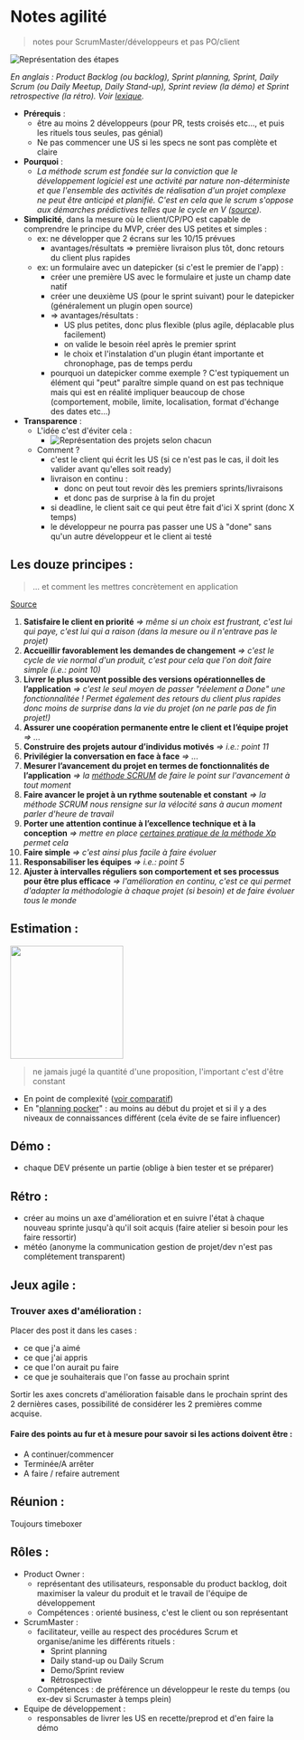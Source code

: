 Notes agilité
============

> notes pour ScrumMaster/développeurs et pas PO/client

![Représentation des étapes](http://www.aim-services.ch/blog/wp-content/uploads/2015/04/scrum-web.png)

_En anglais : Product Backlog (ou backlog), Sprint planning, Sprint, Daily Scrum (ou Daily Meetup, Daily Stand-up), Sprint review (la démo) et Sprint retrospective (la rétro). Voir [lexique](http://www.agiliste.fr/lexique-agile-scrum/)._

* __Prérequis__ : 
  * être au moins 2 développeurs (pour PR, tests croisés etc..., et puis les rituels tous seules, pas génial)
  * Ne pas commencer une US si les specs ne sont pas complète et claire 
* __Pourquoi__ :
  * _La méthode scrum est fondée sur la conviction que le développement logiciel est une activité par nature non-déterministe et que l'ensemble des activités de réalisation d'un projet complexe ne peut être anticipé et planifié. C'est en cela que le scrum s'oppose aux démarches prédictives telles que le cycle en V ([source](https://fr.m.wikipedia.org/wiki/Scrum_%28Boite_%C3%A0_outils%29?wprov=sfta1#Caract.C3.A9ristiques))._
* __Simplicité__, dans la mesure où le client/CP/PO est capable de comprendre le principe du MVP, créer des US petites et simples :
  * ex: ne développer que 2 écrans sur les 10/15 prévues 
      * avantages/résultats => première livraison plus tôt, donc retours du client plus rapides
  * ex: un formulaire avec un datepicker (si c'est le premier de l'app) :
    * créer une première US avec le formulaire et juste un champ date natif
    * créer une deuxième US (pour le sprint suivant) pour le datepicker (généralement un plugin open source)
    * => avantages/résultats : 
      * US plus petites, donc plus flexible (plus agile, déplacable plus facilement)
      * on valide le besoin réel après le premier sprint
      * le choix et l'instalation d'un plugin étant importante et chronophage, pas de temps perdu
    * pourquoi un datepicker comme exemple ? C'est typiquement un élément qui "peut" paraître simple quand on est pas technique mais qui est en réalité impliquer beaucoup de chose (comportement, mobile, limite, localisation, format d'échange des dates etc...)
* __Transparence__ :
  * L'idée c'est d'éviter cela : 
    * ![Représentation des projets selon chacun](https://img.scoop.it/WrUBWnCbJR0JIQaC93Nvcjl72eJkfbmt4t8yenImKBVvK0kTmF0xjctABnaLJIm9)
  * Comment ?
    * c'est le client qui écrit les US (si ce n'est pas le cas, il doit les valider avant qu'elles soit ready)
    * livraison en continu : 
      * donc on peut tout revoir dès les premiers sprints/livraisons
      * et donc pas de surprise à la fin du projet
    * si deadline, le client sait ce qui peut être fait d'ici X sprint (donc X temps)
    * le développeur ne pourra pas passer une US à "done" sans qu'un autre développeur et le client ai testé
      
Les douze principes :
---------------------

> ... et comment les mettres concrètement en application

[Source](https://fr.wikipedia.org/wiki/M%C3%A9thode_agile#Douze_principes_g.C3.A9n.C3.A9raux)

1. __Satisfaire le client en priorité__ _=> même si un choix est frustrant, c'est lui qui paye, c'est lui qui a raison (dans la mesure ou il n'entrave pas le projet)_
2. __Accueillir favorablement les demandes de changement__ _=> c'est le cycle de vie normal d'un produit, c'est pour cela que l'on doit faire simple (i.e.: point 10)_
3. __Livrer le plus souvent possible des versions opérationnelles de l’application__ _=> c'est le seul moyen de passer "réelement a Done" une fonctionnalitée ! Permet également des retours du client plus rapides donc moins de surprise dans la vie du projet (on ne parle pas de fin projet!)_
4. __Assurer une coopération permanente entre le client et l’équipe projet__ _=> ..._
5. __Construire des projets autour d’individus motivés__ _=> i.e.: point 11_
6. __Privilégier la conversation en face à face__ _=> ..._
7. __Mesurer l’avancement du projet en termes de fonctionnalités de l’application__ _=> la [méthode SCRUM](https://fr.wikipedia.org/wiki/Scrum_(Boite_%C3%A0_outils)) de faire le point sur l'avancement à tout moment_
8. __Faire avancer le projet à un rythme soutenable et constant__ _=> la méthode SCRUM nous rensigne sur la vélocité sans à aucun moment parler d'heure de travail_
9. __Porter une attention continue à l’excellence technique et à la conception__ _=> mettre en place [certaines pratique de la méthode Xp](https://fr.wikipedia.org/wiki/Extreme_programming#Pratiques) permet cela_
10. __Faire simple__ _=> c'est ainsi plus facile à faire évoluer_
11. __Responsabiliser les équipes__ _=> i.e.: point 5_
12. __Ajuster à intervalles réguliers son comportement et ses processus pour être plus efficace__ _=> l'amélioration en continu, c'est ce qui permet d'adapter la méthodologie à chaque projet (si besoin) et de faire évoluer tous le monde_

Estimation :
------------
<img src="https://danielettinger.files.wordpress.com/2015/07/img_2627.png" height="200">

> ne jamais jugé la quantité d'une proposition, l'important c'est d'être constant

* En point de complexité ([voir comparatif](../comparatif.md))
* En "[planning pocker](https://fr.wikipedia.org/wiki/Planning_poker)" : au moins au début du projet et si il y a des niveaux de connaissances différent (cela évite de se faire influencer)

Démo :
------

* chaque DEV présente un partie (oblige à bien tester et se préparer)

Rétro :
------

* créer au moins un axe d'amélioration et en suivre l'état à chaque nouveau sprinte jusqu'à qu'il soit acquis (faire atelier si besoin pour les faire ressortir)
* météo (anonyme la communication gestion de projet/dev n'est pas complétement transparent)

Jeux agile :
------------

### Trouver axes d'amélioration : 

Placer des post it dans les cases :
  * ce que j'a aimé
  * ce que j'ai appris
  * ce que l'on aurait pu faire
  * ce que je souhaiterais que l'on fasse au prochain sprint
  
Sortir les axes concrets d'amélioration faisable dans le prochain sprint des 2 dernières cases, possibilité de considérer les 2 premières comme acquise.

#### Faire des points au fur et à mesure pour savoir si les actions doivent être :
* A continuer/commencer
* Terminée/A arrêter
* A faire / refaire autrement


Réunion :
---------

Toujours timeboxer

Rôles :
-------

* Product Owner :
  * représentant des utilisateurs, responsable du product backlog, doit maximiser la valeur du produit et le travail de l'équipe de développement
  * Compétences : orienté business, c'est le client ou son représentant
* ScrumMaster : 
  * facilitateur, veille au respect des procédures Scrum et organise/anime les différents rituels :
    * Sprint planning
    * Daily stand-up ou  Daily Scrum
    * Demo/Sprint review
    * Rétrospective
  * Compétences : de préférence un développeur le reste du temps (ou ex-dev si Scrumaster à temps plein)  
* Equipe de développement :
  * responsables de livrer les US en recette/preprod et d'en faire la démo
